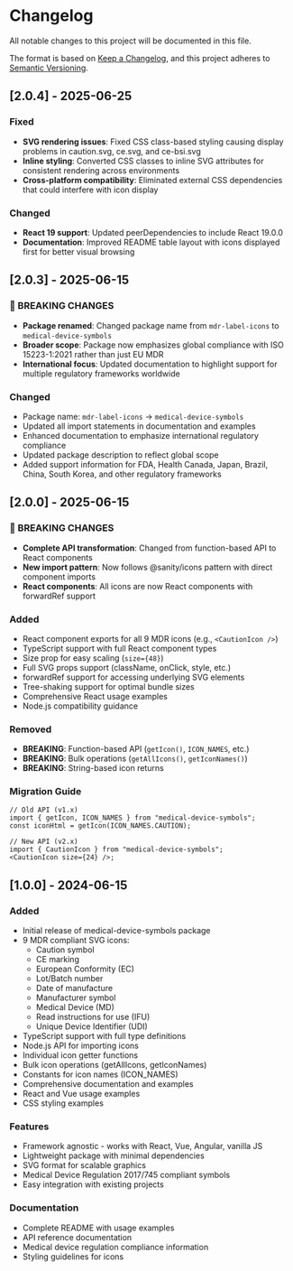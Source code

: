 # Changelog

All notable changes to this project will be documented in this file.

The format is based on [Keep a Changelog](https://keepachangelog.com/en/1.0.0/),
and this project adheres to [Semantic Versioning](https://semver.org/spec/v2.0.0.html).

## [2.0.4] - 2025-06-25

### Fixed

- **SVG rendering issues**: Fixed CSS class-based styling causing display problems in caution.svg, ce.svg, and ce-bsi.svg
- **Inline styling**: Converted CSS classes to inline SVG attributes for consistent rendering across environments
- **Cross-platform compatibility**: Eliminated external CSS dependencies that could interfere with icon display

### Changed

- **React 19 support**: Updated peerDependencies to include React 19.0.0
- **Documentation**: Improved README table layout with icons displayed first for better visual browsing

## [2.0.3] - 2025-06-15

### 🚀 BREAKING CHANGES

- **Package renamed**: Changed package name from `mdr-label-icons` to `medical-device-symbols`
- **Broader scope**: Package now emphasizes global compliance with ISO 15223-1:2021 rather than just EU MDR
- **International focus**: Updated documentation to highlight support for multiple regulatory frameworks worldwide

### Changed

- Package name: `mdr-label-icons` → `medical-device-symbols`
- Updated all import statements in documentation and examples
- Enhanced documentation to emphasize international regulatory compliance
- Updated package description to reflect global scope
- Added support information for FDA, Health Canada, Japan, Brazil, China, South Korea, and other regulatory frameworks

## [2.0.0] - 2025-06-15

### 🚀 BREAKING CHANGES

- **Complete API transformation**: Changed from function-based API to React components
- **New import pattern**: Now follows @sanity/icons pattern with direct component imports
- **React components**: All icons are now React components with forwardRef support

### Added

- React component exports for all 9 MDR icons (e.g., `<CautionIcon />`)
- TypeScript support with full React component types
- Size prop for easy scaling (`size={48}`)
- Full SVG props support (className, onClick, style, etc.)
- forwardRef support for accessing underlying SVG elements
- Tree-shaking support for optimal bundle sizes
- Comprehensive React usage examples
- Node.js compatibility guidance

### Removed

- **BREAKING**: Function-based API (`getIcon()`, `ICON_NAMES`, etc.)
- **BREAKING**: Bulk operations (`getAllIcons()`, `getIconNames()`)
- **BREAKING**: String-based icon returns

### Migration Guide

```tsx
// Old API (v1.x)
import { getIcon, ICON_NAMES } from "medical-device-symbols";
const iconHtml = getIcon(ICON_NAMES.CAUTION);

// New API (v2.x)
import { CautionIcon } from "medical-device-symbols";
<CautionIcon size={24} />;
```

## [1.0.0] - 2024-06-15

### Added

- Initial release of medical-device-symbols package
- 9 MDR compliant SVG icons:
  - Caution symbol
  - CE marking
  - European Conformity (EC)
  - Lot/Batch number
  - Date of manufacture
  - Manufacturer symbol
  - Medical Device (MD)
  - Read instructions for use (IFU)
  - Unique Device Identifier (UDI)
- TypeScript support with full type definitions
- Node.js API for importing icons
- Individual icon getter functions
- Bulk icon operations (getAllIcons, getIconNames)
- Constants for icon names (ICON_NAMES)
- Comprehensive documentation and examples
- React and Vue usage examples
- CSS styling examples

### Features

- Framework agnostic - works with React, Vue, Angular, vanilla JS
- Lightweight package with minimal dependencies
- SVG format for scalable graphics
- Medical Device Regulation 2017/745 compliant symbols
- Easy integration with existing projects

### Documentation

- Complete README with usage examples
- API reference documentation
- Medical device regulation compliance information
- Styling guidelines for icons
